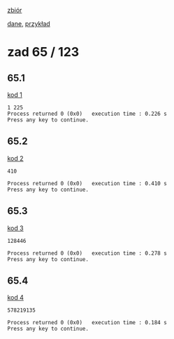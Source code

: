 [zbiór](https://cke.gov.pl/images/_EGZAMIN_MATURALNY_OD_2015/Materialy/Zbiory_zadan/Matura_Zbi%C3%B3r_zada%C5%84_Informatyka.pdf)

[dane](dane_ulamki.txt), 
[przykład](przyklad.txt)

# zad 65 / 123
## 65.1
[kod 1](main1.cpp)
```
1 225
Process returned 0 (0x0)   execution time : 0.226 s
Press any key to continue.
```


## 65.2
[kod 2](main2.cpp)
```
410

Process returned 0 (0x0)   execution time : 0.410 s
Press any key to continue.
```


## 65.3
[kod 3](main3.cpp)
```
128446

Process returned 0 (0x0)   execution time : 0.278 s
Press any key to continue.
```

## 65.4
[kod 4](main4.cpp)
```
578219135

Process returned 0 (0x0)   execution time : 0.184 s
Press any key to continue.
```